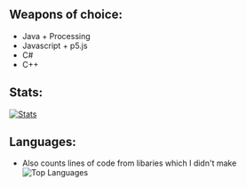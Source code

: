 ## Weapons of choice:
- Java + Processing
- Javascript + p5.js
- C#
- C++

## Stats:
  
[![Stats](https://github-readme-stats.vercel.app/api?username=jiraffe1)](https://github.com/jiraffe1/github-readme-stats)

## Languages:
- Also counts lines of code from libaries which I didn't make
![Top Languages](https://github-readme-stats.vercel.app/api/top-langs/?username=jiraffe1&theme=tokyonight)
